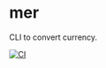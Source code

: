 # mer

CLI to convert currency.

[![CI](https://github.com/winebarrel/mer/actions/workflows/ci.yml/badge.svg)](https://github.com/winebarrel/mer/actions/workflows/ci.yml)
